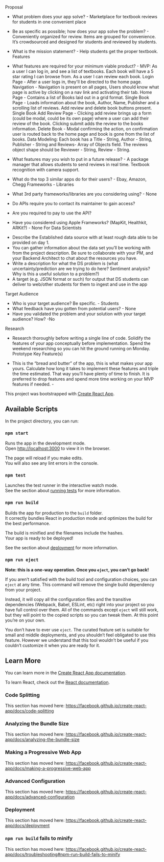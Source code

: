 Proposal

- What problem does your app solve? - Marketplace for textbook reviews for students in one convenient place
- Be as specific as possible; how does your app solve the problem? - Conveniently organized for review. Items are grouped for convenience. It’s crowdsourced and designed for students and reviewed by students.
- What is the mission statement? - Help students get the proper textbook.
  Features

- What features are required for your minimum viable product? -
  MVP: As a user I can log in, and see a list of textbooks. Each book will have a 5 star rating I can browse from. As a user I can review each book.
  Login Page - After a user logs in, they'll be directed to the home page.
  Navigation - Navigation is present on all pages, Users should know what page is active by clicking on a nav link and activating their tab.
  Home Page - Contains a list of Books laid out in a grid format.
  Single Book Page - Loads information about the book, Author, Name, Publisher and a scrolling list of reviews. Add review and delete book buttons present.
  Single Book Add Review Page - Clicking add review brings up a form (could be modal, could be its own page) where a user can add their review of the book. Clicking submit adds the review to the books information.
  Delete Book - Modal confirming the action, on confirmation user is routed back to the home page and book is gone from the list of books.
  Data Modeling: Each book has a Title - String, Author - String, Publisher - String and Reviews- Array of Objects field. The reviews object shape should be Reviewer - String, Review - String.

- What features may you wish to put in a future release? - A package manager that allows students to send reviews in real time. Textbook recognition with camera support.
- What do the top 3 similar apps do for their users? - Ebay, Amazon, Chegg
  Frameworks - Libraries

- What 3rd party frameworks/libraries are you considering using? - None
- Do APIs require you to contact its maintainer to gain access?
- Are you required to pay to use the API?
- Have you considered using Apple Frameworks? (MapKit, Healthkit, ARKit?) - None
  For Data Scientists

* Describe the Established data source with at least rough data able to be provided on day 1.
* You can gather information about the data set you’ll be working with from the project description. Be sure to collaborate with your PM, and your Backend Architect to chat about the resources you have.
* Write a description for what the DS problem is (what uncertainty/prediction are we trying to do here? Sentiment analysis? Why is this a useful solution to a problem?)
* A target (e.g. JSON format or such) for output that DS students can deliver to web/other students for them to ingest and use in the app

Target Audience

- Who is your target audience? Be specific. - Students
- What feedback have you gotten from potential users? - None
- Have you validated the problem and your solution with your target audience? How? -No

Research

- Research thoroughly before writing a single line of code. Solidify the features of your app conceptually before implementation. Spend the weekend researching so you can hit the ground running on Monday.
  Prototype Key Feature(s)

- This is the “bread and butter” of the app, this is what makes your app yours. Calculate how long it takes to implement these features and triple the time estimated. That way you’ll have plenty of time to finish. It is preferred to drop features and spend more time working on your MVP features if needed. -

This project was bootstrapped with [Create React App](https://github.com/facebook/create-react-app).

## Available Scripts

In the project directory, you can run:

### `npm start`

Runs the app in the development mode.<br>
Open [http://localhost:3000](http://localhost:3000) to view it in the browser.

The page will reload if you make edits.<br>
You will also see any lint errors in the console.

### `npm test`

Launches the test runner in the interactive watch mode.<br>
See the section about [running tests](https://facebook.github.io/create-react-app/docs/running-tests) for more information.

### `npm run build`

Builds the app for production to the `build` folder.<br>
It correctly bundles React in production mode and optimizes the build for the best performance.

The build is minified and the filenames include the hashes.<br>
Your app is ready to be deployed!

See the section about [deployment](https://facebook.github.io/create-react-app/docs/deployment) for more information.

### `npm run eject`

**Note: this is a one-way operation. Once you `eject`, you can’t go back!**

If you aren’t satisfied with the build tool and configuration choices, you can `eject` at any time. This command will remove the single build dependency from your project.

Instead, it will copy all the configuration files and the transitive dependencies (Webpack, Babel, ESLint, etc) right into your project so you have full control over them. All of the commands except `eject` will still work, but they will point to the copied scripts so you can tweak them. At this point you’re on your own.

You don’t have to ever use `eject`. The curated feature set is suitable for small and middle deployments, and you shouldn’t feel obligated to use this feature. However we understand that this tool wouldn’t be useful if you couldn’t customize it when you are ready for it.

## Learn More

You can learn more in the [Create React App documentation](https://facebook.github.io/create-react-app/docs/getting-started).

To learn React, check out the [React documentation](https://reactjs.org/).

### Code Splitting

This section has moved here: https://facebook.github.io/create-react-app/docs/code-splitting

### Analyzing the Bundle Size

This section has moved here: https://facebook.github.io/create-react-app/docs/analyzing-the-bundle-size

### Making a Progressive Web App

This section has moved here: https://facebook.github.io/create-react-app/docs/making-a-progressive-web-app

### Advanced Configuration

This section has moved here: https://facebook.github.io/create-react-app/docs/advanced-configuration

### Deployment

This section has moved here: https://facebook.github.io/create-react-app/docs/deployment

### `npm run build` fails to minify

This section has moved here: https://facebook.github.io/create-react-app/docs/troubleshooting#npm-run-build-fails-to-minify
